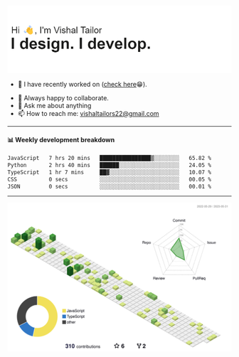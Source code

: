 ![Hi, I'm Vishal Tailor. I design. I develop.](https://github.com/vishaltailors/vishaltailors/blob/main/header.png?raw=true)

- 🔭 I have recently worked on ([check here](https://vishaltailor.com)😁).
<!-- - 🎦 Currently watching: JavaScript: The Hard Parts By Will Sentance. -->
- 👯 Always happy to collaborate.
- 💬 Ask me about anything
- 📫 How to reach me: <a href="mailto:vishaltailors22@gmail.com">vishaltailors22@gmail.com</a>

<hr /> 
<h4>📊 Weekly development breakdown</h4>
<!--START_SECTION:waka-->

```text
JavaScript   7 hrs 20 mins   ████████████████▒░░░░░░░░   65.82 %
Python       2 hrs 40 mins   ██████░░░░░░░░░░░░░░░░░░░   24.05 %
TypeScript   1 hr 7 mins     ██▓░░░░░░░░░░░░░░░░░░░░░░   10.07 %
CSS          0 secs          ░░░░░░░░░░░░░░░░░░░░░░░░░   00.05 %
JSON         0 secs          ░░░░░░░░░░░░░░░░░░░░░░░░░   00.01 %
```

<!--END_SECTION:waka-->
<hr /> 

![](./profile-3d-contrib/profile-green-animate.svg)
